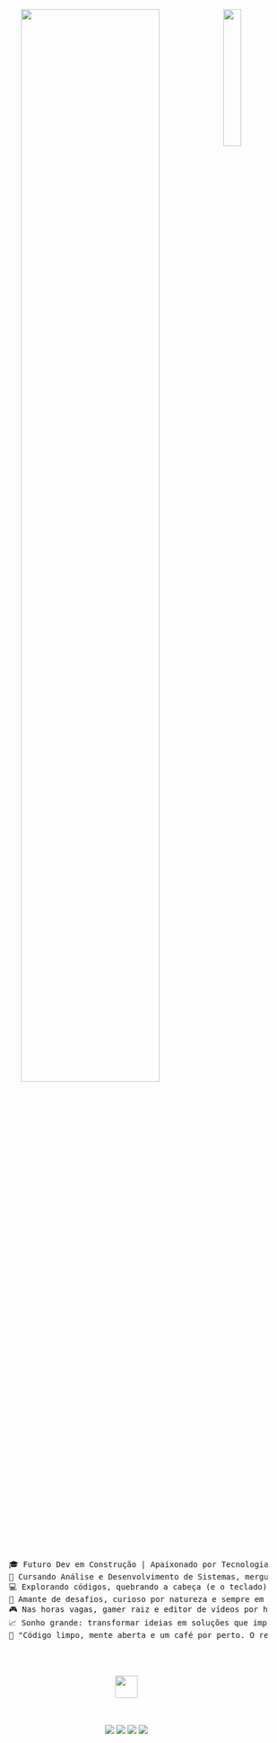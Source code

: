 <div align="center">
<img src="https://github.com/innng/innng/assets/26755058/5e0ce0fb-c544-4f8c-a307-5849165746d0" width="25%" align="right" />
<img src="https://readme-typing-svg.demolab.com?font=Inconsolata&weight=500&size=50&duration=4000&pause=300&color=A7A459&center=true&vCenter=true&multiline=true&repeat=false&random=false&width=1300&height=140&lines=Hello+hello;" width="70%" />
<br><br>
<pre>
     🎓 Futuro Dev em Construção | Apaixonado por Tecnologia e Café ☕
     🚀 Cursando Análise e Desenvolvimento de Sistemas, mergulhado no universo da programação, banco de dados e soluções inteligentes.
     💻 Explorando códigos, quebrando a cabeça (e o teclado) com bugs e celebrando cada Hello World! como uma vitória!
     🔧 Amante de desafios, curioso por natureza e sempre em busca do próximo upgrade – seja na carreira ou na vida.
     🎮 Nas horas vagas, gamer raiz e editor de vídeos por hobby.
     📈 Sonho grande: transformar ideias em soluções que impactem o mundo!
     💬 "Código limpo, mente aberta e um café por perto. O resto a gente compila no caminho."

</pre>
<br><br>
<img src="https://raw.githubusercontent.com/innng/innng/master/assets/kyubey.gif" height="40" />
<br><br><br>
    
[![](https://img.shields.io/badge/linkedin-0a66c2)](http://linkedin.com/in/ingridrosselis)
[![](https://img.shields.io/badge/mastodon-6364ff)](https://tech.lgbt/@innng)
[![](https://img.shields.io/badge/osu!-ff66ab)](https://osu.ppy.sh/users/4606212)
[![](https://img.shields.io/badge/enka.network-69899c)](https://enka.network/u/Inng/1A4HU1/10000069/1985924/)
</div>

